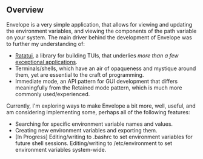 ## Overview



Envelope is a very simple application, that allows for viewing and updating the environment variables, and viewing the components of the path variable on your system. The main driver behind the development of Envelope was to further my understanding of:
- [Ratatui](https://ratatui.rs/), a library for building TUIs, that underlies *more than a few* [exceptional applications](https://github.com/ratatui/awesome-ratatui?tab=readme-ov-file#-apps).
- Terminals/shells, which have an air of opaqueness and mystique around them, yet are essential to the craft of programming.
- Immediate mode, an API pattern for GUI development that differs meaningfully from the Retained mode pattern, which is much more commonly used/experienced.

Currently, I'm exploring ways to make Envelope a bit more, well, useful, and am considering implementing some, perhaps all of the following features:
- Searching for specific environment variable names and values.
- Creating new environment variables and exporting them.
- [In Progress] Editing/writing to .bashrc to set environment variables for future shell sessions.
Editing/writing to /etc/environment to set environment variables system-wide.
